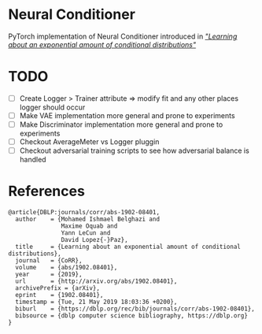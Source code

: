 # Neural Conditioner

PyTorch implementation of Neural Conditioner introduced in [_"Learning about an exponential amount of conditional distributions"_](https://arxiv.org/abs/1902.08401)

# TODO

- [ ] Create Logger > Trainer attribute => modify fit and any other places logger should occur
- [ ] Make VAE implementation more general and prone to experiments
- [ ] Make Discriminator implementation more general and prone to experiments
- [ ] Checkout AverageMeter vs Logger pluggin
- [ ] Checkout adversarial training scripts to see how adversarial balance is handled

# References
```
@article{DBLP:journals/corr/abs-1902-08401,
  author    = {Mohamed Ishmael Belghazi and
               Maxime Oquab and
               Yann LeCun and
               David Lopez{-}Paz},
  title     = {Learning about an exponential amount of conditional distributions},
  journal   = {CoRR},
  volume    = {abs/1902.08401},
  year      = {2019},
  url       = {http://arxiv.org/abs/1902.08401},
  archivePrefix = {arXiv},
  eprint    = {1902.08401},
  timestamp = {Tue, 21 May 2019 18:03:36 +0200},
  biburl    = {https://dblp.org/rec/bib/journals/corr/abs-1902-08401},
  bibsource = {dblp computer science bibliography, https://dblp.org}
}
```
